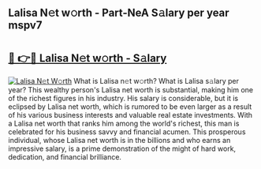## Lalisa N𝚎t w𝚘rth - Part-NeA S𝚊lary per year mspv7

# <h2><a href="http://gc4e59.nevu.top/?p=Lalisa">🔗 👉🔴 Lalisa N𝚎t w𝚘rth - S𝚊lary</a></h2>

[![Lalisa N𝚎t W𝚘rth](https://i.imgur.com/Oavwk0R.jpeg)](http://gc4e59.nevu.top/?p=Lalisa)
What is Lalisa n𝚎t w𝚘rth? What is Lalisa s𝚊lary per year?
This wealthy person's Lalisa net worth is substantial, making him one of the richest figures in his industry. His salary is considerable, but it is eclipsed by Lalisa net worth, which is rumored to be even larger as a result of his various business interests and valuable real estate investments. With a Lalisa net worth that ranks him among the world's richest, this man is celebrated for his business savvy and financial acumen. This prosperous individual, whose Lalisa net worth is in the billions and who earns an impressive salary, is a prime demonstration of the might of hard work, dedication, and financial brilliance.
